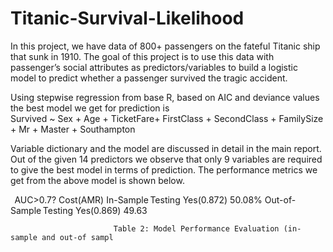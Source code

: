 # Titanic-Survival-Likelihood
In this project, we have data of 800+ passengers on the fateful Titanic ship that sunk in 1910. The goal of this project is to use this data with passenger’s social attributes as predictors/variables to build a logistic model to predict whether a passenger survived the tragic accident.  

Using stepwise regression from base R, based on AIC and deviance values the best model we get for prediction is  
Survived ~ Sex + Age + TicketFare+ FirstClass + SecondClass + 
    FamilySize + Mr + Master + Southampton 
 
Variable dictionary and the model are discussed in detail in the main report. Out of the given 14 predictors we observe that only 9 variables are required to give the best model in terms of prediction. The performance metrics we get from the above model is shown below. 



                  	  AUC>0.7? 	Cost(AMR) 
In-Sample Testing 	  Yes(0.872) 	50.08%
Out-of-Sample Testing Yes(0.869) 	49.63
 
 


                           Table 2: Model Performance Evaluation (in-sample and out-of sampl
